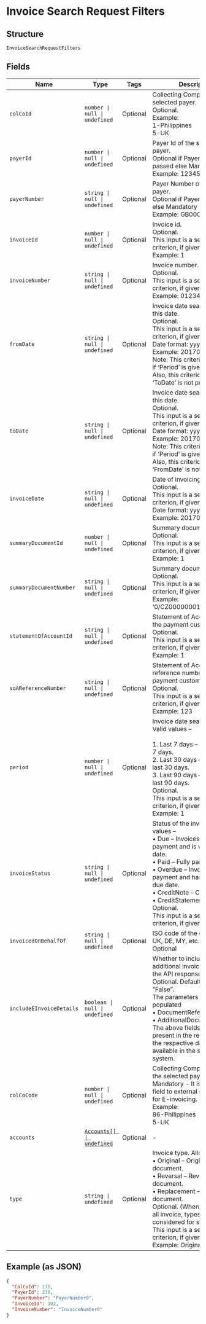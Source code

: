 
# Invoice Search Request Filters

## Structure

`InvoiceSearchRequestFilters`

## Fields

| Name | Type | Tags | Description |
|  --- | --- | --- | --- |
| `colCoId` | `number \| null \| undefined` | Optional | Collecting Company Id of the selected payer.<br>Optional.<br>Example:<br>1-Philippines<br>5-UK |
| `payerId` | `number \| null \| undefined` | Optional | Payer Id of the selected payer.<br>Optional if PayerNumber is passed else Mandatory<br>Example: 123456 |
| `payerNumber` | `string \| null \| undefined` | Optional | Payer Number of the selected payer.<br>Optional if PayerId is passed else Mandatory<br>Example: GB000000123 |
| `invoiceId` | `number \| null \| undefined` | Optional | Invoice id.<br>Optional.<br>This input is a search criterion, if given.<br>Example: 1 |
| `invoiceNumber` | `string \| null \| undefined` | Optional | Invoice number.<br>Optional.<br>This input is a search criterion, if given.<br>Example: 0123456789 |
| `fromDate` | `string \| null \| undefined` | Optional | Invoice date searched from this date.<br>Optional.<br>This input is a search criterion, if given.<br>Date format: yyyyMMdd<br>Example: 20170830<br>Note: This criterion is ignored if ‘Period’ is given.<br>Also, this criterion is ignored if ‘ToDate’ is not provided. |
| `toDate` | `string \| null \| undefined` | Optional | Invoice date searched until this date.<br>Optional.<br>This input is a search criterion, if given.<br>Date format: yyyyMMdd<br>Example: 20170830<br>Note: This criterion is ignored if ‘Period’ is given.<br>Also, this criterion is ignored if ‘FromDate’ is not provided. |
| `invoiceDate` | `string \| null \| undefined` | Optional | Date of invoicing.<br>Optional.<br>This input is a search criterion, if given.<br>Date format: yyyyMMdd<br>Example: 20170830 |
| `summaryDocumentId` | `number \| null \| undefined` | Optional | Summary document id<br>Optional.<br>This input is a search criterion, if given.<br>Example: 1 |
| `summaryDocumentNumber` | `string \| null \| undefined` | Optional | Summary document number<br>Optional.<br>This input is a search criterion, if given.<br>Example: ‘0/CZ0000000123456/2017’ |
| `statementOfAccountId` | `string \| null \| undefined` | Optional | Statement of Account Id of the payment customer.<br>Optional.<br>This input is a search criterion, if given.<br>Example: 1 |
| `soAReferenceNumber` | `string \| null \| undefined` | Optional | Statement of Account reference number of the payment customer.<br>Optional.<br>This input is a search criterion, if given.<br>Example: 123 |
| `period` | `number \| null \| undefined` | Optional | Invoice date search period. Valid values –<br><br>1. Last 7 days – Issued in last 7 days.<br>2. Last 30 days – Issued in last 30 days.<br>3. Last 90 days – Issued in last 90 days.<br>   Optional.<br>   This input is a search criterion, if given.<br>   Example: 1 |
| `invoiceStatus` | `string \| null \| undefined` | Optional | Status of the invoice. Valid values –<br>•    Due – Invoices due for payment and is within the due date.<br>•    Paid – Fully paid Invoices.<br>•    Overdue – Invoices due of payment and has crossed the due date.<br>•    CreditNote – Credit notes<br>•    CreditStatement<br>Optional.<br>This input is a search criterion, if given. |
| `invoicedOnBehalfOf` | `string \| null \| undefined` | Optional | ISO code of the country i.e., UK, DE, MY, etc.<br>Optional |
| `includeEInvoiceDetails` | `boolean \| null \| undefined` | Optional | Whether to include the additional invoice details in the API response.<br>Optional. Default value “False”.<br>The parameters that are populated<br>•    DocumentReference<br>•    AdditionalDocuments<br>The above fields will not be present in the response when the respective data is not available in the source system. |
| `colCoCode` | `number \| null \| undefined` | Optional | Collecting Company Code of the selected payer.<br>Mandatory - It is mandatory field to external source ATOS for E-invoicing.<br>Example:<br>86-Philippines<br>5-UK |
| `accounts` | [`Accounts[] \| undefined`](../../doc/models/accounts.md) | Optional | - |
| `type` | `string \| undefined` | Optional | Invoice type. Allowed values –<br>•    Original – Original document.<br>•    Reversal – Reversed document.<br>•    Replacement – Replaced document.<br>Optional. (When not passed all invoice, types are considered for search)<br>This input is a search criterion, if given.<br>Example: Original |

## Example (as JSON)

```json
{
  "ColCoId": 170,
  "PayerId": 218,
  "PayerNumber": "PayerNumber0",
  "InvoiceId": 102,
  "InvoiceNumber": "InvoiceNumber0"
}
```

